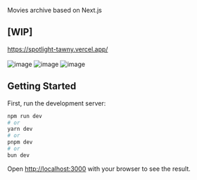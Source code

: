 Movies archive based on Next.js  
## [WIP]  
https://spotlight-tawny.vercel.app/ <br/> <br/>
![image](https://github.com/user-attachments/assets/f8bb035e-5263-4419-b95a-7db6ecddbd3d)
![image](https://github.com/user-attachments/assets/eb660e87-30e2-48fc-aa6a-5a03b892c5a8)
![image](https://github.com/user-attachments/assets/5305d509-27a9-4645-afb8-3139efde51ae)


## Getting Started

First, run the development server:

```bash
npm run dev
# or
yarn dev
# or
pnpm dev
# or
bun dev
```

Open [http://localhost:3000](http://localhost:3000) with your browser to see the result.



